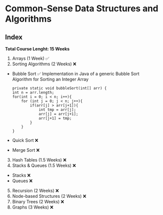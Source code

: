 # Common-Sense Data Structures and Algorithms

## Index
**Total Course Lenght: 15 Weeks**

1. Arrays (1 Week) ✅
2. Sorting Algorithms (2 Weeks) ❌
* Bubble Sort ✅
        Implementation in Java of a generic Bubble Sort Algorithm for Sorting an Integer Array
        
      private static void bubbleSort(int[] arr) {
      int n = arr.length;
      for(int i = 0; i < n; i++){
          for (int j = 0; j < n; j++){
              if(arr[j] > arr[j+1]){
                  int tmp = arr[j];
                  arr[j] = arr[j+1];
                  arr[j+1] = tmp;
              }
          }
      }
  
* Quick Sort ❌
* Merge Sort ❌
3. Hash Tables (1.5 Weeks) ❌
4. Stacks & Queues (1.5 Weeks) ❌
* Stacks ❌
* Queues ❌
5. Recursion (2 Weeks) ❌
6. Node-based Structures (2 Weeks) ❌
7. Binary Trees (2 Weeks) ❌
8. Graphs (3 Weeks) ❌
